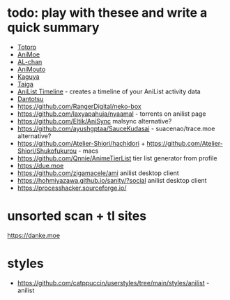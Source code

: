# todo: play with thesee and write a quick summary
* [Totoro](https://github.com/insomniachi/Totoro)
* [AniMoe](https://github.com/CosmicPredator/AniMoe)
* [AL-chan](https://github.com/zend10/AL-chan)
* [AniMouto](https://github.com/TehNut/AniMouto)
* [Kaguya](https://github.com/hoangvu12/Kaguya)
* [Taiga](https://github.com/erengy/taiga)
* [AniList Timeline](https://github.com/linkviii/js-animelist-timeline) - creates a timeline of your AniList activity data
* [Dantotsu](https://github.com/rebelonion/Dantotsu)
* https://github.com/RangerDigital/neko-box
* https://github.com/laxyapahuja/nyaamal - torrents on anilist page 
* https://github.com/Eltik/AniSync malsync alternative?
* https://github.com/ayushgptaa/SauceKudasai - suacenao/trace.moe alternative?
* https://github.com/Atelier-Shiori/hachidori + https://github.com/Atelier-Shiori/Shukofukurou - macs
* https://github.com/Qnnie/AnimeTierList tier list generator from profile
* https://due.moe
* https://github.com/zigamacele/ami anilist desktop client
* https://hohmiyazawa.github.io/sanity/?social anilist desktop client
* https://processhacker.sourceforge.io/


# unsorted scan + tl sites
https://danke.moe


# styles
* https://github.com/catppuccin/userstyles/tree/main/styles/anilist - anilist